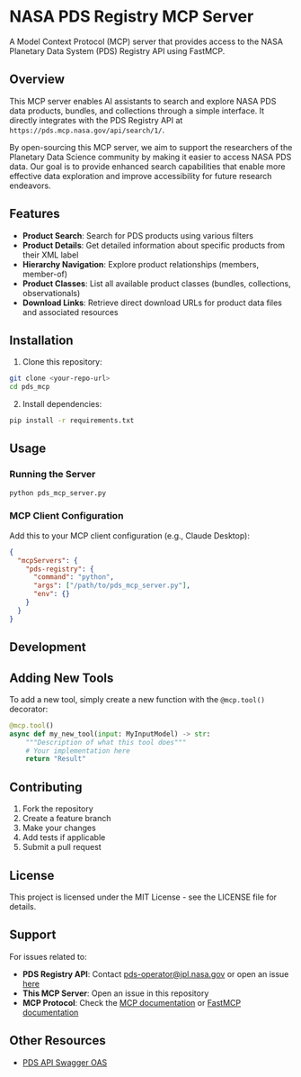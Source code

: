 # NASA PDS Registry MCP Server

A Model Context Protocol (MCP) server that provides access to the NASA Planetary Data System (PDS) Registry API using FastMCP.

## Overview

This MCP server enables AI assistants to search and explore NASA PDS data products, bundles, and collections through a simple interface. It directly integrates with the PDS Registry API at `https://pds.mcp.nasa.gov/api/search/1/`.

By open-sourcing this MCP server, we aim to support the researchers of the Planetary Data Science community by making it easier to access NASA PDS data. Our goal is to provide enhanced search capabilities that enable more effective data exploration and improve accessibility for future research endeavors.

## Features

- **Product Search**: Search for PDS products using various filters
- **Product Details**: Get detailed information about specific products from their XML label
- **Hierarchy Navigation**: Explore product relationships (members, member-of)
- **Product Classes**: List all available product classes (bundles, collections, observationals)
- **Download Links**: Retrieve direct download URLs for product data files and associated resources

## Installation

1. Clone this repository:

```bash
git clone <your-repo-url>
cd pds_mcp
```

2. Install dependencies:

```bash
pip install -r requirements.txt
```

## Usage

### Running the Server

```bash
python pds_mcp_server.py
```

### MCP Client Configuration

Add this to your MCP client configuration (e.g., Claude Desktop):

```json
{
  "mcpServers": {
    "pds-registry": {
      "command": "python",
      "args": ["/path/to/pds_mcp_server.py"],
      "env": {}
    }
  }
}
```

## Development

## Adding New Tools

To add a new tool, simply create a new function with the `@mcp.tool()` decorator:

```python
@mcp.tool()
async def my_new_tool(input: MyInputModel) -> str:
    """Description of what this tool does"""
    # Your implementation here
    return "Result"
```

## Contributing

1. Fork the repository
2. Create a feature branch
3. Make your changes
4. Add tests if applicable
5. Submit a pull request

## License

This project is licensed under the MIT License - see the LICENSE file for details.

## Support

For issues related to:

- **PDS Registry API**: Contact pds-operator@jpl.nasa.gov or open an issue [here](https://github.com/NASA-PDS/pds-api)
- **This MCP Server**: Open an issue in this repository
- **MCP Protocol**: Check the [MCP documentation](https://modelcontextprotocol.io/) or [FastMCP documentation](https://gofastmcp.com/getting-started/welcome)

## Other Resources

- [PDS API Swagger OAS](https://pds.mcp.nasa.gov/api/search/1/swagger-ui/index.html)
